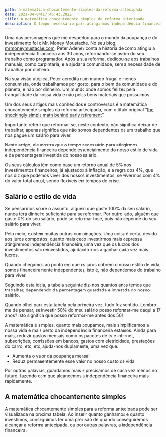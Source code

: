 ```yaml
---
path: a-matemática-chocantemente-simples-da-reforma-antecipada
date: 2021-04-04T17:46:43.202Z
title: A matemática chocantemente simples da reforma antecipada
description: O tempo necessário para atingirmos independência financeira depende essencialmente do nosso estilo de vida e da percentagem investida do nosso salário.
---
```


Uma das personagens que me despertou para o mundo da poupança e do investimento foi o Mr. Money Moustache. No seu blog, <a href="https://www.mrmoneymustache.com/" target="_blank">mrmoneymustache.com</a>, Peter Adeney conta a história de como atingiu a independência financeira aos 30 anos, reformando-se assim do seu trabalho como programador. Após a sua reforma, dedicou-se aos trabalhos manuais, como carpintaria, e a ajudar a comunidade, sem a necessidade de trabalhar por dinheiro.

Na sua visão utópica, Peter acredita num mundo frugal e menos consumista, onde trabalhamos por gosto, para o bem da comunidade e do planeta, e não por dinheiro. Um mundo onde somos felizes pela tranquilidade da nossa vida e não pelos bens materiais que possuímos.

Um dos seus artigos mais conhecidos e controversos é a matemática chocantemente simples da reforma antecipada, com o título original “<a href="https://www.mrmoneymustache.com/2012/01/13/the-shockingly-simple-math-behind-early-retirement/" target="_blank">the shockingly simple math behind early retirement</a>”.

Importante referir que reformar-se, neste contexto, não significa deixar de trabalhar, apenas significa que não somos dependentes de um trabalho que nos pague um salário para viver.

Neste artigo, ele mostra que o tempo necessário para atingirmos independência financeira depende essencialmente do nosso estilo de vida e da percentagem investida do nosso salário.

Os seus cálculos têm como base um retorno anual de 5% nos investimentos financeiros, já ajustados à inflação, e a regra dos 4%, que nos diz que podemos viver dos nossos investimentos, se vivermos com 4% do valor total anual, sendo flexíveis em tempos de crise.

## Salário e estilo de vida

Se pensarmos sobre o assunto, alguém que gaste 100% do seu salário, nunca terá dinheiro suficiente para se reformar. Por outro lado, alguém que gaste 0% do seu salário, pode se reformar hoje, pois não depende do seu salário para viver.

Pelo meio, existem muitas outras combinações. Uma coisa é certa, devido aos juros compostos, quanto mais cedo investirmos mais depressa atingiremos independência financeira, uma vez que os lucros dos investimentos são reinvestidos, ajudando-nos a ganhar cada vez mais lucros.

Quando chegamos ao ponto em que os juros cobrem o nosso estilo de vida, somos financeiramente independentes, isto é, não dependemos do trabalho para viver.

Seguindo esta ideia, a tabela seguinte diz-nos quantos anos temos que trabalhar, dependendo da percentagem guardada e investida do nosso salário.

<early-retirement-years></early-retirement-years>

Quando olhei para esta tabela pela primeira vez, tudo fez sentido. Lembro-me de pensar, se investir 50% do meu salário posso reformar-me daqui a 17 anos? Isto significa que posso reformar-me antes dos 50!

A matemática é simples, quanto mais poupamos, mais simplificamos a nossa vida e mais perto da independência financeira estamos. Ainda para mais, reduzir gastos mensais como os pacotes de tv e internet, subscrições, comissões em bancos, gastos com eletricidade, prestações do carro, etc, etc, ajuda-nos duplamente, uma vez que:

- Aumenta o valor da poupança mensal
- Reduz permanentemente esse valor no nosso custo de vida

Por outras palavras, guardamos mais e precisamos de cada vez menos no futuro, fazendo com que alcancemos a independência financeira mais rapidamente.

## A matemática chocantemente simples

A matemática chocantemente simples para a reforma antecipada pode ser visualizada na próxima tabela. Ao inserir quanto ganhamos e quanto investimos, conseguimos ter uma previsão de quando conseguiremos alcançar a reforma antecipada, ou por outras palavras, a independência financeira.

<early-retirement-calculator></early-retirement-calculator>
